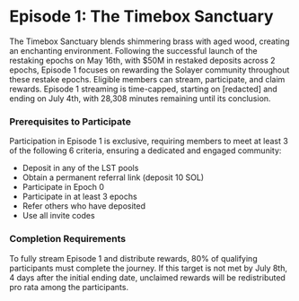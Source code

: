 # Episode 1: The Timebox Sanctuary

The Timebox Sanctuary blends shimmering brass with aged wood, creating an enchanting environment. Following the successful launch of the restaking epochs on May 16th, with $50M in restaked deposits across 2 epochs, Episode 1 focuses on rewarding the Solayer community throughout these restake epochs. Eligible members can stream, participate, and claim rewards. Episode 1 streaming is time-capped, starting on \[redacted] and ending on July 4th, with 28,308 minutes remaining until its conclusion.

### **Prerequisites to Participate**

Participation in Episode 1 is exclusive, requiring members to meet at least 3 of the following 6 criteria, ensuring a dedicated and engaged community:

* Deposit in any of the LST pools
* Obtain a permanent referral link (deposit 10 SOL)
* Participate in Epoch 0
* Participate in at least 3 epochs
* Refer others who have deposited
* Use all invite codes

### **Completion Requirements**

To fully stream Episode 1 and distribute rewards, 80% of qualifying participants must complete the journey. If this target is not met by July 8th, 4 days after the initial ending date, unclaimed rewards will be redistributed pro rata among the participants.
